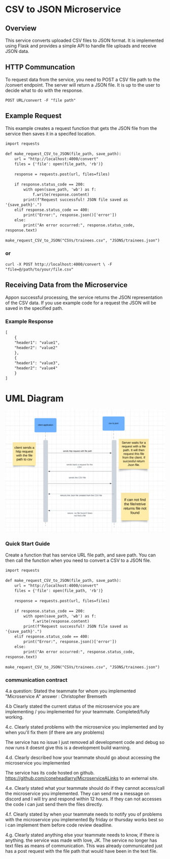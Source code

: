 # CSV to JSON Microservice


## Overview

This service converts uploaded CSV files to JSON format. It is implemented using Flask and provides a simple API to handle file uploads and receive JSON data.


## HTTP Communcation 
To request data from the service, you need to POST a CSV file path to the /convert endpoint. The server will return a JSON file. It is up to the user to decide what to do with the response.

```
POST URL/convert -F "file path"
```


## Example Request 
This example creates a request function that gets the JSON file from the service then saves it in a specifed location.

```
import requests

def make_request_CSV_to_JSON(file_path, save_path):
    url = "http://localhost:4000/convert"
    files = {'file': open(file_path, 'rb')}

    response = requests.post(url, files=files)

    if response.status_code == 200:
        with open(save_path, 'wb') as f:
            f.write(response.content)
        print(f"Request successful! JSON file saved as '{save_path}'.")
    elif response.status_code == 400:
        print("Error:", response.json()['error'])
    else:
        print("An error occurred:", response.status_code, response.text)

make_request_CSV_to_JSON("CSVs/trainees.csv", "JSONS/trainees.json")
```
### or 

```
curl -X POST http://localhost:4000/convert \ -F "file=@/path/to/your/file.csv"
```

## Receiving Data from the Microservice

Appon successful processing, the service returns the JSON representation of the CSV data. If you use example code for a request the JSON will be saved in the specified path.

### Example Response 
```
[
    {
    "header1": "value1", 
    "header2": "value2"
    },
    {
    "header1": "value3", 
    "header2": "value4"
    }
]
```

# UML Diagram

![UML diagram](imgs/image.png)

### Quick Start Guide
Create a function that has service URL file path, and save path. You can then call the function when you need to convert a CSV to a JSON file.
```
import requests

def make_request_CSV_to_JSON(file_path, save_path):
    url = "http://localhost:4000/convert"
    files = {'file': open(file_path, 'rb')}

    response = requests.post(url, files=files)

    if response.status_code == 200:
        with open(save_path, 'wb') as f:
            f.write(response.content)
        print(f"Request successful! JSON file saved as '{save_path}'.")
    elif response.status_code == 400:
        print("Error:", response.json()['error'])
    else:
        print("An error occurred:", response.status_code, response.text)

make_request_CSV_to_JSON("CSVs/trainees.csv", "JSONS/trainees.json")
```



### communication contract

4.a 
question:  Stated the teammate for whom you implemented "Microservice A"
answer : Christopher Bremseth

4.b
Clearly stated the current status of the microservice you are implementing / you implemented for your teammate.
Completed/fully working.

4.c. Clearly stated problems with the microservice you implemented and by when you'll fix them (if there are any problems)

The service has no issue I just removed all development code and debug so now runs it doesnt give this is a development build warning.

4.d. Clearly described how your teammate should go about accessing the microservice you implemented

The service has its code hosted on github. https://github.com/coneheadlarry/MicroserviceALinks to an external site.

 

4.e. Clearly stated what your teammate should do if they cannot access/call the microservice you implemented.
They can send me a message on discord and I will try and respond within 12 hours. If they can not accesses the code i can just send them the files directly.

 

4.f. Clearly stated by when your teammate needs to notify you of problems with the microservice you implemented
By friday or thursday works best so i can implement them before code review deadline.

4.g. Clearly stated anything else your teammate needs to know, if there is anything.
the service was made with love, JK. The service no longer has text files as means of communication. This was already communicated just has a post request with the file path that would have been in the text file.
